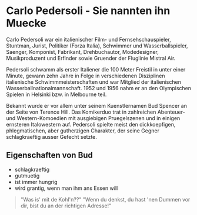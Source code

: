 # Carlo Pedersoli - Sie nannten ihn Muecke

Carlo Pedersoli war ein italienischer Film- und Fernsehschauspieler, Stuntman, Jurist, Politiker (Forza Italia), Schwimmer und Wasserballspieler, Saenger, Komponist, Fabrikant, Drehbuchautor, Modedesigner, Musikproduzent und Erfinder sowie Gruender der Fluglinie Mistral Air.

Pedersoli schwamm als erster Italiener die 100 Meter Freistil in unter einer Minute, gewann zehn Jahre in Folge in verschiedenen Disziplinen italienische Schwimmmeisterschaften und war Mitglied der italienischen Wasserballnationalmannschaft. 1952 und 1956 nahm er an den Olympischen Spielen in Helsinki bzw. in Melbourne teil.

Bekannt wurde er vor allem unter seinem Kuenstlernamen Bud Spencer an der Seite von Terence Hill. Das Komikerduo trat in zahlreichen Abenteuer- und Western-Komoedien mit ausgiebigen Pruegelszenen und in einigen ernsteren Italowestern auf. Pedersoli spielte meist den dickkoepfigen, phlegmatischen, aber gutherzigen Charakter, der seine Gegner schlagkraeftig ausser Gefecht setzte. 

## Eigenschaften von Bud
* schlagkraeftig
* gutmuetig
* ist immer hungrig
* wird grantig, wenn man ihm ans Essen will


> "Was is' mit de Kohl'n??"
> "Wenn du denkst, du hast 'nen Dummen vor dir, bist du an der richtigen Adresse!"